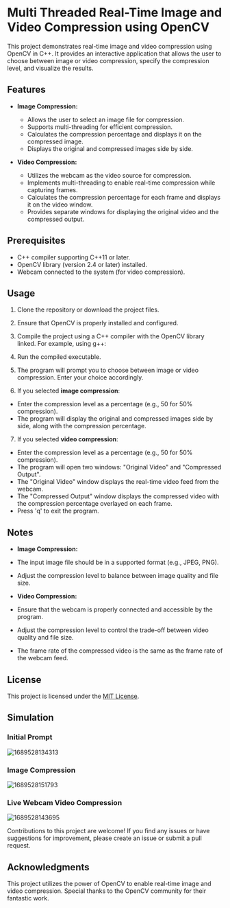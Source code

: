 # Multi Threaded Real-Time Image and Video Compression using OpenCV

This project demonstrates real-time image and video compression using OpenCV in C++. It provides an interactive application that allows the user to choose between image or video compression, specify the compression level, and visualize the results.

## Features

- **Image Compression:**
  - Allows the user to select an image file for compression.
  - Supports multi-threading for efficient compression.
  - Calculates the compression percentage and displays it on the compressed image.
  - Displays the original and compressed images side by side.

- **Video Compression:**
  - Utilizes the webcam as the video source for compression.
  - Implements multi-threading to enable real-time compression while capturing frames.
  - Calculates the compression percentage for each frame and displays it on the video window.
  - Provides separate windows for displaying the original video and the compressed output.

## Prerequisites

- C++ compiler supporting C++11 or later.
- OpenCV library (version 2.4 or later) installed.
- Webcam connected to the system (for video compression).

## Usage

1. Clone the repository or download the project files.

2. Ensure that OpenCV is properly installed and configured.

3. Compile the project using a C++ compiler with the OpenCV library linked. For example, using g++:

4. Run the compiled executable.

5. The program will prompt you to choose between image or video compression. Enter your choice accordingly.

6. If you selected **image compression**:
- Enter the compression level as a percentage (e.g., 50 for 50% compression).
- The program will display the original and compressed images side by side, along with the compression percentage.

7. If you selected **video compression**:
- Enter the compression level as a percentage (e.g., 50 for 50% compression).
- The program will open two windows: "Original Video" and "Compressed Output".
- The "Original Video" window displays the real-time video feed from the webcam.
- The "Compressed Output" window displays the compressed video with the compression percentage overlayed on each frame.
- Press 'q' to exit the program.

## Notes

- **Image Compression:**
- The input image file should be in a supported format (e.g., JPEG, PNG).
- Adjust the compression level to balance between image quality and file size.

- **Video Compression:**
- Ensure that the webcam is properly connected and accessible by the program.
- Adjust the compression level to control the trade-off between video quality and file size.
- The frame rate of the compressed video is the same as the frame rate of the webcam feed.

## License

This project is licensed under the [MIT License](LICENSE).

## Simulation

### Initial Prompt

![1689528134313](https://github.com/rbga/Real-Time-Image-and-Video-Compression-using-OpenCV/assets/75168756/f96aeca7-4d9f-434e-83d6-df38af9344e2)

### Image Compression

![1689528151793](https://github.com/rbga/Real-Time-Image-and-Video-Compression-using-OpenCV/assets/75168756/39b71303-31aa-4b72-ac96-73daa9bdac42)

### Live Webcam Video Compression

![1689528143695](https://github.com/rbga/Real-Time-Image-and-Video-Compression-using-OpenCV/assets/75168756/9c5cb7b1-5650-4d38-8df6-8a040f442995)




Contributions to this project are welcome! If you find any issues or have suggestions for improvement, please create an issue or submit a pull request.

## Acknowledgments

This project utilizes the power of OpenCV to enable real-time image and video compression. Special thanks to the OpenCV community for their fantastic work.
